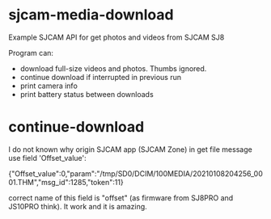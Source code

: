 # sjcam-media-download
Example SJCAM API for get photos and videos from SJCAM SJ8

Program can:
* download full-size videos and photos. Thumbs ignored.
* continue download if interrupted in previous run
* print camera info
* print battery status between downloads

# continue-download
I do not known why origin SJCAM app (SJCAM Zone) in get file message use field 'Offset_value':

{"Offset_value":0,"param":"\/tmp\/SD0\/DCIM\/100MEDIA\/20210108204256_0001.THM","msg_id":1285,"token":11}

correct name of this field is "offset" (as firmware from SJ8PRO and JS10PRO think). It work and it is amazing.